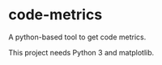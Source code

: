 # code-metrics

A python-based tool to get code metrics.

This project needs Python 3 and matplotlib.
